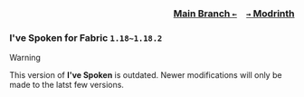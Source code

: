 ### <p align=right>[Main Branch `←`](https://github.com/KrLite/Mod.Ive-Spoken)&emsp;[`→` Modrinth](https://modrinth.com/mod/ive-spoken)</p>

### I've Spoken for Fabric `1.18~1.18.2`

> [!WARNING]
> This version of **I've Spoken** is outdated. Newer modifications will only be made to the latst few versions.
